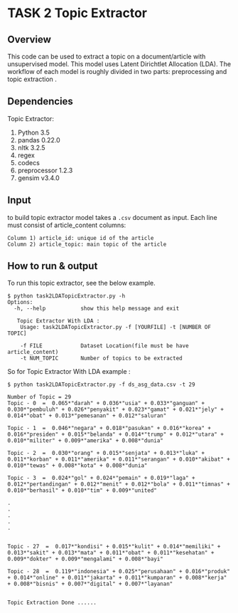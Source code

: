 # TASK 2 Topic Extractor
## Overview
This code can be used to extract a topic on a document/article with unsupervised model. This model uses Latent Dirichtlet Allocation (LDA). The workflow of each model is roughly divided in two parts: preprocessing and topic extraction .

## Dependencies
Topic Extractor:
1) Python 3.5
2) pandas 0.22.0
3) nltk 3.2.5
4) regex
5) codecs
6) preprocessor 1.2.3
7) gensim v3.4.0

## Input
to build topic extractor model takes a `.csv` document as input. Each line must consist of article_content columns: 

    Column 1) article_id: unique id of the article
    Column 2) article_topic: main topic of the article
    
## How to run \& output

To run this topic extractor, see the below example.

```
$ python task2LDATopicExtractor.py -h
Options:
  -h, --help           show this help message and exit

   Topic Extractor With LDA :
    Usage: task2LDATopicExtractor.py -f [YOURFILE] -t [NUMBER OF TOPIC]

    -f FILE            Dataset Location(file must be have article_content)
    -t NUM_TOPIC       Number of topics to be extracted

```

So for Topic Extractor With LDA example :

```
$ python task2LDATopicExtractor.py -f ds_asg_data.csv -t 29

Number of Topic = 29
Topic - 0  =  0.065*"darah" + 0.036*"usia" + 0.033*"ganguan" + 0.030*"pembuluh" + 0.026*"penyakit" + 0.023*"gamat" + 0.021*"jely" + 0.014*"obat" + 0.013*"pemesanan" + 0.012*"saluran" 

Topic - 1  =  0.046*"negara" + 0.018*"pasukan" + 0.016*"korea" + 0.016*"presiden" + 0.015*"belanda" + 0.014*"trump" + 0.012*"utara" + 0.010*"militer" + 0.009*"amerika" + 0.008*"dunia" 

Topic - 2  =  0.030*"orang" + 0.015*"senjata" + 0.013*"luka" + 0.011*"korban" + 0.011*"amerika" + 0.011*"serangan" + 0.010*"akibat" + 0.010*"tewas" + 0.008*"kota" + 0.008*"dunia" 

Topic - 3  =  0.024*"gol" + 0.024*"pemain" + 0.019*"laga" + 0.012*"pertandingan" + 0.012*"menit" + 0.012*"bola" + 0.011*"timnas" + 0.010*"berhasil" + 0.010*"tim" + 0.009*"united" 

.
.
.
.
.


Topic - 27  =  0.017*"kondisi" + 0.015*"kulit" + 0.014*"memiliki" + 0.013*"sakit" + 0.013*"mata" + 0.011*"obat" + 0.011*"kesehatan" + 0.009*"dokter" + 0.009*"mengalami" + 0.008*"bayi" 

Topic - 28  =  0.119*"indonesia" + 0.025*"perusahaan" + 0.016*"produk" + 0.014*"online" + 0.011*"jakarta" + 0.011*"kumparan" + 0.008*"kerja" + 0.008*"bisnis" + 0.007*"digital" + 0.007*"layanan" 


Topic Extraction Done ...... 

```
